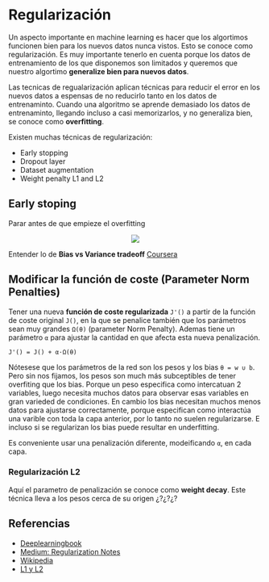 # Regularización

Un aspecto importante en machine learning es hacer que los algortimos funcionen bien para los nuevos datos nunca vistos.
Esto se conoce como regularización.
Es muy importante tenerlo en cuenta porque los datos de entrenamiento de los que disponemos son limitados
y queremos que nuestro algortimo **generalize bien para nuevos datos**.

Las tecnicas de regualarización aplican técnicas para reducir el error en los nuevos datos
a espensas de no reducirlo tanto en los datos de entrenaminto.
Cuando una algoritmo se aprende demasiado los datos de entrenaminto, llegando incluso a casi memorizarlos,
y no generaliza bien, se conoce como **overfitting**.

Existen muchas técnicas de regularización:
* Early stopping
* Dropout layer
* Dataset augmentation
* Weight penalty L1 and L2

## Early stoping
Parar antes de que empieze el overfitting

<p align="center"><img src ="https://www.kdnuggets.com/wp-content/uploads/bias-vs-variance-tradeoff.png" /></p>

Entender lo de **Bias vs Variance tradeoff**
[Coursera](https://es.coursera.org/learn/machine-learning/lecture/4VDlf/regularization-and-bias-variance)

## Modificar la función de coste (Parameter Norm Penalties)
Tener una nueva **función de coste regularizada** `J'()` a partir de la función de coste original `J()`,
en la que se penalice también que los parámetros sean muy grandes `Ω(θ)` (parameter Norm Penalty).
Ademas tiene un parámetro `α` para ajustar la cantidad en que afecta esta nueva penalización.

`J'() = J() + α·Ω(θ)`

Nótesese que los parámetros de la red son los pesos y los bias `θ = w ∪ b`.
Pero sin nos fijamos, los pesos son much más subceptibles de tener overfiting que los bias.
Porque un peso especifica como intercatuan 2 variables, luego necesita muchos datos para observar esas variables en gran varieded de condiciones.
En cambio los bias necesitan muchos menos datos para ajustarse correctamente,
porque especifican como interactúa una varible con toda la capa anterior, por lo tanto no suelen regularizarse.
E incluso si se regularizan los bias puede resultar en underfitting.

Es conveniente usar una penalización diferente, modeificando `α`, en cada capa.

### Regularización L2

Aquí el parametro de penalización se conoce como **weight decay**. Este técnica lleva a los pesos cerca de su origen ¿?¿?¿?



## Referencias

* [Deeplearningbook](http://www.deeplearningbook.org/contents/regularization.html)
* [Medium: Regularization Notes](https://towardsdatascience.com/deep-learning-regularization-notes-29df9cb90779)
* [Wikipedia](https://en.wikipedia.org/wiki/Regularization_(mathematics))
* [L1 y L2](http://www.chioka.in/differences-between-l1-and-l2-as-loss-function-and-regularization/)


